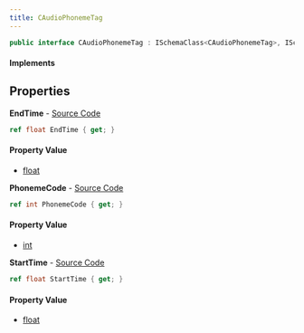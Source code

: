 ```yaml
---
title: CAudioPhonemeTag
---
```


```csharp
public interface CAudioPhonemeTag : ISchemaClass<CAudioPhonemeTag>, ISchemaField, ISchemaClass, INativeHandle
```

#### Implements

## Properties

**EndTime** - [Source Code](https://github.com/swiftly-solution/swiftlys2/blob/main/managed/src/SwiftlyS2.Generated/Schemas/Interfaces/CAudioPhonemeTag.cs#L18)

```csharp
ref float EndTime { get; }
```

#### Property Value

- [float](https://learn.microsoft.com/dotnet/api/system.single)

**PhonemeCode** - [Source Code](https://github.com/swiftly-solution/swiftlys2/blob/main/managed/src/SwiftlyS2.Generated/Schemas/Interfaces/CAudioPhonemeTag.cs#L20)

```csharp
ref int PhonemeCode { get; }
```

#### Property Value

- [int](https://learn.microsoft.com/dotnet/api/system.int32)

**StartTime** - [Source Code](https://github.com/swiftly-solution/swiftlys2/blob/main/managed/src/SwiftlyS2.Generated/Schemas/Interfaces/CAudioPhonemeTag.cs#L16)

```csharp
ref float StartTime { get; }
```

#### Property Value

- [float](https://learn.microsoft.com/dotnet/api/system.single)

